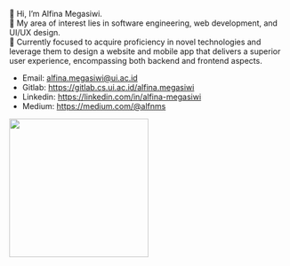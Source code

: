 👋 Hi, I’m Alfina Megasiwi. <br>
👀 My area of interest lies in software engineering, web development, and UI/UX design. <br>
🌱 Currently focused to acquire proficiency in novel technologies and leverage them to design a website and mobile app that delivers a superior user experience, encompassing both backend and frontend aspects. <br>
- Email: alfina.megasiwi@ui.ac.id <br>
- Gitlab: https://gitlab.cs.ui.ac.id/alfina.megasiwi <br>
- Linkedin: https://linkedin.com/in/alfina-megasiwi <br>
- Medium: https://medium.com/@alfnms <br>

<img src="https://media.giphy.com/media/JWvlA6ZAY4XHMEzAby/giphy.gif" width="250" height="250"/>

<!---
alfina-megasiwi/alfina-megasiwi is a ✨ special ✨ repository because its `README.md` (this file) appears on your GitHub profile.
You can click the Preview link to take a look at your changes.
--->
